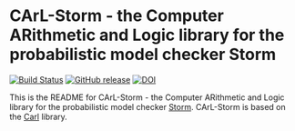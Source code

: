 CArL-Storm - the Computer ARithmetic and Logic library for the probabilistic model checker Storm
============================================

[![Build Status](https://github.com/moves-rwth/carl-storm/workflows/Build%20Test/badge.svg)](https://github.com/moves-rwth/carl-storm/actions)
[![GitHub release](https://img.shields.io/github/release/moves-rwth/carl-storm.svg)](https://github.com/moves-rwth/carl-storm/releases/)
[![DOI](https://zenodo.org/badge/DOI/10.5281/zenodo.7775120.svg)](https://doi.org/10.5281/zenodo.7775120)


This is the README for CArL-Storm - the Computer ARithmetic and Logic library for the probabilistic model checker [Storm](https://www.stormchecker.org/).
CArL-Storm is based on the [Carl](https://github.com/ths-rwth/carl/) library.

